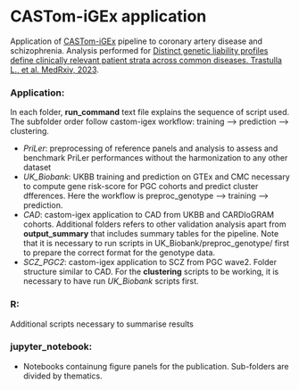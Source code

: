 # CASTom-iGEx application

Application of [CASTom-iGEx](https://gitlab.mpcdf.mpg.de/luciat/castom-igex.git) pipeline to coronary artery disease and schizophrenia. Analysis performed for [Distinct genetic liability profiles define clinically relevant patient strata across common diseases.  Trastulla L., et al. MedRxiv, 2023](https://www.medrxiv.org/content/10.1101/2023.05.10.23289788v1).

### Application:
In each folder, **run_command** text file explains the sequence of script used.  The subfolder order follow castom-igex workflow: training --> prediction --> clustering. 
- *PriLer*: preprocessing of reference panels and analysis to assess and benchmark PriLer performances without the harmonization to any other dataset
- *UK_Biobank*: UKBB training and prediction on GTEx and CMC necessary to compute gene risk-score for PGC cohorts and predict cluster dfferences. Here the workflow is preproc_genotype --> training --> prediction.
- *CAD*: castom-igex application to CAD from UKBB and CARDIoGRAM cohorts. Additional folders refers to other validation analysis apart from **output_summary** that includes summary tables for the pipeline. Note that it is necessary to run scripts in UK_Biobank/preproc_genotype/ first to prepare the correct format for the genotype data.
- *SCZ_PGC2*: castom-igex application to SCZ from PGC wave2. Folder structure similar to CAD. For the **clustering** scripts to be working, it is necessary to have run *UK_Biobank* scripts first. 

### R:
Additional scripts necessary to summarise results

### jupyter_notebook:
- Notebooks containung figure panels for the publication. Sub-folders are divided by thematics.
